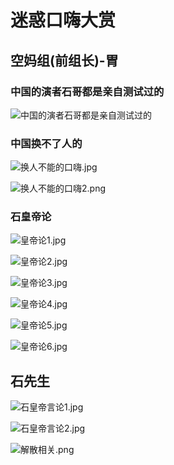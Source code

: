 # 迷惑口嗨大赏

## 空妈组(前组长)-胃

### 中国的演者石哥都是亲自测试过的
![[中国的演者石哥都是亲自测试过的]([胃]中国的演者石哥都是亲自测试过的.png)]([胃]中国的演者石哥都是亲自测试过的.png)

### 中国换不了人的
![[换人不能的口嗨.jpg]([胃]中国换不了人的.jpg)]([胃]中国换不了人的.jpg)

![[换人不能的口嗨2.png]([胃]中国换不了人的(含UI).png)]([胃]中国换不了人的(含UI).png)

### 石皇帝论
![[皇帝论1.jpg]([胃]皇帝论1-石哥不在了等于holo退出中国.jpg)]([胃]皇帝论1-石哥不在了等于holo退出中国.jpg)

![[皇帝论2.jpg]([胃]皇帝论2-没有石哥yagoo连合同都看不懂.jpg)]([胃]皇帝论2-没有石哥yagoo连合同都看不懂.jpg)

![[皇帝论3.jpg]([胃]皇帝论3-大巴车接驾！！.jpg)]([胃]皇帝论3-大巴车接驾！！.jpg)

![[皇帝论4.jpg]([胃]皇帝论4-其实yagoo并不能把石怎么样.jpg)]([胃]皇帝论4-其实yagoo并不能把石怎么样.jpg)

![[皇帝论5.jpg]([胃]皇帝论5-yagoo没了石先生寸步难行.jpg)]([胃]皇帝论5-yagoo没了石先生寸步难行.jpg)

![[皇帝论6.jpg]([胃]皇帝论6-狐狸敢怒不敢言.jpg)]([胃]皇帝论6-狐狸敢怒不敢言.jpg)

## 石先生

![[石皇帝言论1.jpg]([石]皇帝论1-那个沙雕活动完全没意义.jpg)]([石]皇帝论1-那个沙雕活动完全没意义.jpg)

![[石皇帝言论2.jpg]([石]皇帝论2-不问我去参加活动属于违约行为.jpg)]([石]皇帝论2-不问我去参加活动属于违约行为.jpg)

![[解散相关.png]([石]解散相关.png)]([石]解散相关.png)
